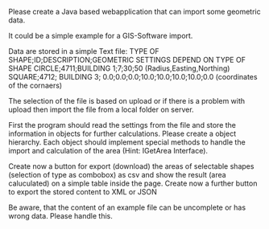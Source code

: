 Please create a Java based webapplication  that can import some geometric data.

It could be a simple example for a GIS-Software import.

Data are stored in a simple Text file:
TYPE OF SHAPE;ID;DESCRIPTION;GEOMETRIC SETTINGS DEPEND ON TYPE OF SHAPE
CIRCLE;4711;BUILDING 1;7;30;50 (Radius,Easting,Northing)
SQUARE;4712; BUILDING 3; 0.0;0.0;0.0;10.0;10.0;10.0;10.0;0.0 (coordinates of the cornaers)

The selection of the file is based on upload or if there is a problem with upload then import the file from a local folder on server.

First the program should read the settings from the file and store the information in objects for further calculations.
Please create a object hierarchy. Each object should implement special methods to handle the import and calculation of the area (Hint: IGetArea Interface).

Create now a button for export (download) the areas of selectable shapes (selection of type as combobox) as csv and show the result (area caluculated) on a simple table inside the page.
Create now a further button to export the stored content to XML or JSON 

Be aware, that the content of an example file can be uncomplete or has wrong data.
Please handle this.